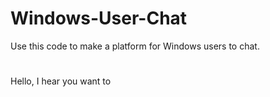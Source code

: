 # Windows-User-Chat
Use this code to make a platform for Windows users to chat.
#
Hello, I hear you want to
